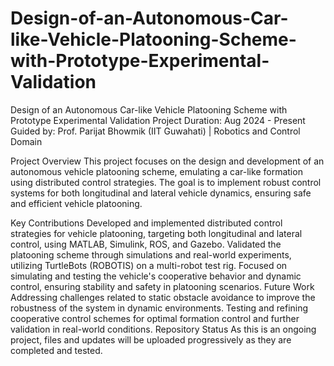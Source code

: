 # Design-of-an-Autonomous-Car-like-Vehicle-Platooning-Scheme-with-Prototype-Experimental-Validation
Design of an Autonomous Car-like Vehicle Platooning Scheme with Prototype Experimental Validation
Project Duration: Aug 2024 - Present
Guided by: Prof. Parijat Bhowmik (IIT Guwahati) | Robotics and Control Domain

Project Overview
This project focuses on the design and development of an autonomous vehicle platooning scheme, emulating a car-like formation using distributed control strategies. The goal is to implement robust control systems for both longitudinal and lateral vehicle dynamics, ensuring safe and efficient vehicle platooning.

Key Contributions
Developed and implemented distributed control strategies for vehicle platooning, targeting both longitudinal and lateral control, using MATLAB, Simulink, ROS, and Gazebo.
Validated the platooning scheme through simulations and real-world experiments, utilizing TurtleBots (ROBOTIS) on a multi-robot test rig.
Focused on simulating and testing the vehicle's cooperative behavior and dynamic control, ensuring stability and safety in platooning scenarios.
Future Work
Addressing challenges related to static obstacle avoidance to improve the robustness of the system in dynamic environments.
Testing and refining cooperative control schemes for optimal formation control and further validation in real-world conditions.
Repository Status
As this is an ongoing project, files and updates will be uploaded progressively as they are completed and tested.
